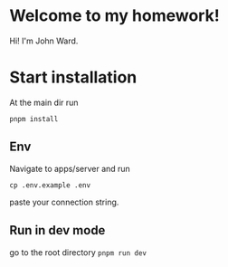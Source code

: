 # Welcome to my homework!

Hi! I'm John Ward.


# Start installation

At the main dir run

`pnpm install`

## Env

Navigate to apps/server and run

`cp .env.example .env`

paste your connection string.

## Run in dev mode
go to the root directory
`pnpm run dev`
